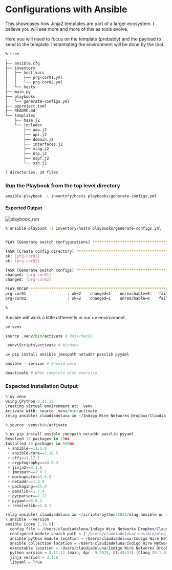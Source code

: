 # Configurations with Ansible

This showcases how Jinja2 templates are part of a larger ecosystem.  I believe you will see more and more of this as tools evolve.

Here you will need to focus on the template (probably) and the payload to send to the template.  Instantiating the environment will be done by the tool.

```bash
% tree
.
├── ansible.cfg
├── inventory
│   ├── host_vars
│   │   ├── prg-cor01.yml
│   │   └── prg-cor02.yml
│   └── hosts
├── main.py
├── playbooks
│   └── generate-configs.yml
├── pyproject.toml
├── README.md
└── templates
    ├── base.j2
    └── includes
        ├── aaa.j2
        ├── api.j2
        ├── domain.j2
        ├── interfaces.j2
        ├── mlag.j2
        ├── ntp.j2
        ├── ospf.j2
        └── ssh.j2

7 directories, 20 files
```

### Run the Playbook from the top level directory

```bash
ansible-playbook -i inventory/hosts playbooks/generate-configs.yml
```



#### Expected Output

![playbook_run](images/playbook_run.jpg)



```bash
% ansible-playbook -i inventory/hosts playbooks/generate-configs.yml


PLAY [Generate switch configurations] **********************************************************************************

TASK [Create config directory] *****************************************************************************************
ok: [prg-cor01]
ok: [prg-cor02]

TASK [Generate switch configs] *****************************************************************************************
changed: [prg-cor01]
changed: [prg-cor02]

PLAY RECAP *************************************************************************************************************
prg-cor01                  : ok=2    changed=1    unreachable=0    failed=0    skipped=0    rescued=0    ignored=0
prg-cor02                  : ok=2    changed=1    unreachable=0    failed=0    skipped=0    rescued=0    ignored=0

%
```





Ansible will work a little differently in our uv environment.

```python
uv venv

source .venv/bin/activate # Unix/MacOS

.venv\Scripts\activate # Windows

uv pip install ansible jmespath netaddr passlib pyyaml 

ansible --version # Should work

deactivate # When complete with exercise

```






### Expected Installation Output

```python
% uv venv
Using CPython 3.11.12
Creating virtual environment at: .venv
Activate with: source .venv/bin/activate
(mlag-ansible) claudiadeluna in ~/Indigo Wire Networks Dropbox/Claudia de Luna/scripts/python/2025/mlag-ansible on main

% source .venv/bin/activate

% uv pip install ansible jmespath netaddr passlib pyyaml
Resolved 13 packages in 19ms
Installed 13 packages in 580ms
 + ansible==11.5.0
 + ansible-core==2.18.5
 + cffi==1.17.1
 + cryptography==44.0.3
 + jinja2==3.1.6
 + jmespath==1.0.1
 + markupsafe==3.0.2
 + netaddr==1.3.0
 + packaging==25.0
 + passlib==1.7.4
 + pycparser==2.22
 + pyyaml==6.0.2
 + resolvelib==1.0.1

(mlag-ansible) claudiadeluna in ~/scripts/python/2025/mlag-ansible on main
% ansible --version
ansible [core 2.18.5]
  config file = /Users/claudiadeluna/Indigo Wire Networks Dropbox/Claudia de Luna/scripts/python/2025/mlag-ansible/ansible.cfg
  configured module search path = ['/Users/claudiadeluna/.ansible/plugins/modules', '/usr/share/ansible/plugins/modules']
  ansible python module location = /Users/claudiadeluna/Indigo Wire Networks Dropbox/Claudia de Luna/scripts/python/2025/mlag-ansible/.venv/lib/python3.11/site-packages/ansible
  ansible collection location = /Users/claudiadeluna/Indigo Wire Networks Dropbox/Claudia de Luna/scripts/python/2025/mlag-ansible/collections
  executable location = /Users/claudiadeluna/Indigo Wire Networks Dropbox/Claudia de Luna/scripts/python/2025/mlag-ansible/.venv/bin/ansible
  python version = 3.11.12 (main, Apr  9 2025, 03:49:53) [Clang 20.1.0 ] (/Users/claudiadeluna/Indigo Wire Networks Dropbox/Claudia de Luna/scripts/python/2025/mlag-ansible/.venv/bin/python3)
  jinja version = 3.1.6
  libyaml = True

```







